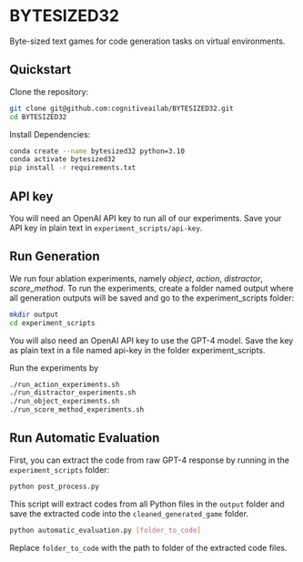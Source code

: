 # BYTESIZED32
Byte-sized text games for code generation tasks on virtual environments.

## Quickstart
Clone the repository:
```bash
git clone git@github.com:cognitiveailab/BYTESIZED32.git
cd BYTESIZED32
```

Install Dependencies:
```bash
conda create --name bytesized32 python=3.10
conda activate bytesized32
pip install -r requirements.txt
```

## API key
You will need an OpenAI API key to run all of our experiments. Save your API key in plain text in `experiment_scripts/api-key`.


## Run Generation
We run four ablation experiments, namely *object*, *action*, *distractor*, *score_method*. To run the experiments, create a folder named output where all generation outputs will be saved and go to the experiment_scripts folder:
```bash
mkdir output
cd experiment_scripts
``` 

You will also need an OpenAI API key to use the GPT-4 model. Save the key as plain text in a file named api-key in the folder experiment_scripts.

Run the experiments by
```bash
./run_action_experiments.sh
./run_distractor_experiments.sh
./run_object_experiments.sh
./run_score_method_experiments.sh
```

## Run Automatic Evaluation
First, you can extract the code from raw GPT-4 response by running in the `experiment_scripts` folder:
```bash
python post_process.py
```
This script will extract codes from all Python files in the `output` folder and save the extracted code into the `cleaned_generated_game` folder. 

```bash
python automatic_evaluation.py [folder_to_code]
```

Replace `folder_to_code` with the path to folder of the extracted code files.
